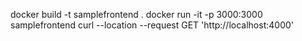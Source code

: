 docker build -t samplefrontend .
docker run -it -p  3000:3000 samplefrontend
curl --location --request GET 'http://localhost:4000'